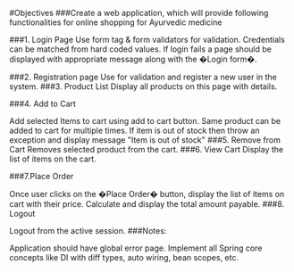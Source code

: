 #Objectives
###Create a web application, which will provide following functionalities for online shopping for Ayurvedic medicine

###1. Login Page
Use form tag & form validators for validation.
Credentials can be matched from hard coded values.
If login fails a page should be displayed with appropriate message along with the �Login form�.

###2. Registration page
Use for validation and register a new user in the system.
###3. Product List
Display all products on this page with details.

###4. Add to Cart

Add selected Items to cart using add to cart button.
Same product can be added to cart for multiple times.
If item is out of stock then throw an exception and display message "Item is out of stock"
###5. Remove from Cart
Removes selected product from the cart.
###6. View Cart
Display the list of items on the cart.

###7.Place Order

Once user clicks on the �Place Order� button, display the list of items on cart with their price.
Calculate and display the total amount payable.
###8. Logout

Logout from the active session.
###Notes:

Application should have global error page.
Implement all Spring core concepts like DI with diff types, auto wiring, bean scopes, etc.
